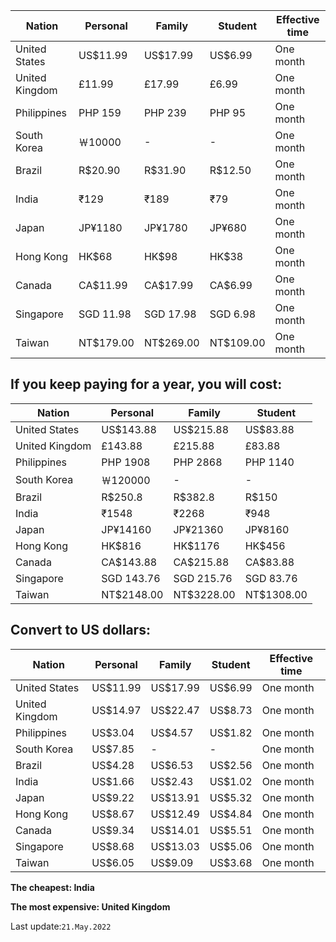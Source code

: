    Nation     |  Personal |   Family  |  Student | Effective time
--------------|-----------|-----------|----------|---------------
United States |  US$11.99 |  US$17.99 | US$6.99  | One month
United Kingdom|  £11.99   |  £17.99   | £6.99    | One month
Philippines   |  PHP 159  |  PHP 239  | PHP 95   | One month
South Korea   |  ￦10000  |  -        | -        | One month
Brazil        |  R$20.90  |  R$31.90  | R$12.50  | One month
India         |  ₹129     |  ₹189     | ₹79      | One month
Japan         |  JP¥1180  |  JP¥1780  | JP¥680   | One month
Hong Kong     |  HK$68    |  HK$98    | HK$38    | One month
Canada        |  CA$11.99 |  CA$17.99 | CA$6.99  | One month
Singapore     |  SGD 11.98|  SGD 17.98| SGD 6.98 | One month
Taiwan        |  NT$179.00|  NT$269.00| NT$109.00| One month

## If you keep paying for a year, you will cost:

   Nation     |  Personal |   Family  |  Student 
--------------|-----------|-----------|----------
United States |  US$143.88|  US$215.88| US$83.88
United Kingdom|  £143.88  |  £215.88  | £83.88
Philippines   |  PHP 1908 |  PHP 2868 | PHP 1140
South Korea   |  ￦120000 |  -        | -
Brazil        |  R$250.8  |  R$382.8  | R$150
India         |  ₹1548    |  ₹2268    | ₹948
Japan         |  JP¥14160 |  JP¥21360 | JP¥8160
Hong Kong     |  HK$816   |  HK$1176  | HK$456
Canada        |  CA$143.88|  CA$215.88| CA$83.88
Singapore     | SGD 143.76| SGD 215.76| SGD 83.76
Taiwan        | NT$2148.00| NT$3228.00| NT$1308.00

## Convert to US dollars:

   Nation     |  Personal |   Family  |  Student | Effective time
--------------|-----------|-----------|----------|---------------
United States |  US$11.99 |  US$17.99 | US$6.99  | One month
United Kingdom|  US$14.97 |  US$22.47 | US$8.73  | One month
Philippines   |  US$3.04  |  US$4.57  | US$1.82  | One month
South Korea   |  US$7.85  |  -        | -        | One month
Brazil        |  US$4.28  |  US$6.53  | US$2.56  | One month
India         |  US$1.66  |  US$2.43  | US$1.02  | One month
Japan         |  US$9.22  |  US$13.91 | US$5.32  | One month
Hong Kong     |  US$8.67  |  US$12.49 | US$4.84  | One month
Canada        |  US$9.34  |  US$14.01 | US$5.51  | One month
Singapore     |  US$8.68  |  US$13.03 | US$5.06  | One month
Taiwan        |  US$6.05  |  US$9.09  | US$3.68  | One month

**The cheapest: India**

**The most expensive: United Kingdom**

Last update:`21.May.2022`
